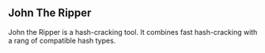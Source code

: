 ## John The Ripper
John the Ripper is a hash-cracking tool. It combines fast hash-cracking with a rang of compatible hash types.
